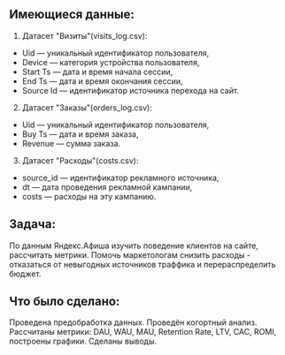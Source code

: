 ## Имеющиеся данные:
1. Датасет "Визиты"(visits_log.csv):
  - Uid — уникальный идентификатор пользователя,
  - Device — категория устройства пользователя,
  - Start Ts — дата и время начала сессии,
  - End Ts — дата и время окончания сессии,
  - Source Id — идентификатор источника перехода на сайт.
2. Датасет "Заказы"(orders_log.csv):
  - Uid — уникальный идентификатор пользователя,
  - Buy Ts — дата и время заказа,
  - Revenue — сумма заказа.
3. Датасет "Расходы"(costs.csv):
  - source_id — идентификатор рекламного источника,
  - dt — дата проведения рекламной кампании,
  - costs — расходы на эту кампанию.

## Задача:
По данным Яндекс.Афиша изучить поведение клиентов на сайте, рассчитать метрики. Помочь маркетологам снизить расходы - отказаться от невыгодных источников траффика и перераспределить бюджет.

## Что было сделано:
Проведена предобработка данных. Проведён когортный анализ. Рассчитаны метрики: DAU, WAU, MAU, Retention Rate, LTV, CAC, ROMI, построены графики. Сделаны выводы.
